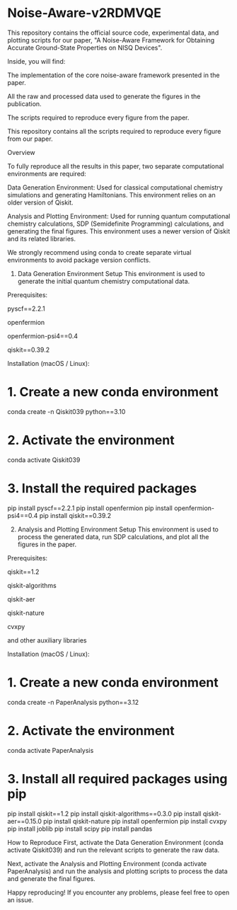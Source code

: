 # Noise-Aware-v2RDMVQE

This repository contains the official source code, experimental data, and plotting scripts for our paper, "A Noise-Aware Framework for Obtaining Accurate Ground-State Properties on NISQ Devices".

Inside, you will find:

The implementation of the core noise-aware framework presented in the paper.

All the raw and processed data used to generate the figures in the publication.

The scripts required to reproduce every figure from the paper.

This repository contains all the scripts required to reproduce every figure from our paper.

Overview

To fully reproduce all the results in this paper, two separate computational environments are required:

Data Generation Environment: Used for classical computational chemistry simulations and generating Hamiltonians. This environment relies on an older version of Qiskit.

Analysis and Plotting Environment: Used for running quantum computational chemistry calculations, SDP (Semidefinite Programming) calculations, and generating the final figures. This environment uses a newer version of Qiskit and its related libraries.

We strongly recommend using conda to create separate virtual environments to avoid package version conflicts.

1. Data Generation Environment Setup
This environment is used to generate the initial quantum chemistry computational data.

Prerequisites:

pyscf==2.2.1

openfermion

openfermion-psi4==0.4

qiskit==0.39.2

Installation (macOS / Linux):

# 1. Create a new conda environment
conda create -n Qiskit039 python==3.10

# 2. Activate the environment
conda activate Qiskit039

# 3. Install the required packages
pip install pyscf==2.2.1
pip install openfermion
pip install openfermion-psi4==0.4
pip install qiskit==0.39.2

2. Analysis and Plotting Environment Setup
This environment is used to process the generated data, run SDP calculations, and plot all the figures in the paper.

Prerequisites:

qiskit==1.2

qiskit-algorithms

qiskit-aer

qiskit-nature

cvxpy

and other auxiliary libraries

Installation (macOS / Linux):

# 1. Create a new conda environment
conda create -n PaperAnalysis python==3.12

# 2. Activate the environment
conda activate PaperAnalysis

# 3. Install all required packages using pip
pip install qiskit==1.2
pip install qiskit-algorithms==0.3.0
pip install qiskit-aer==0.15.0
pip install qiskit-nature
pip install openfermion
pip install cvxpy
pip install joblib
pip install scipy
pip install pandas

How to Reproduce
First, activate the Data Generation Environment (conda activate Qiskit039) and run the relevant scripts to generate the raw data.

Next, activate the Analysis and Plotting Environment (conda activate PaperAnalysis) and run the analysis and plotting scripts to process the data and generate the final figures.

Happy reproducing! If you encounter any problems, please feel free to open an issue.
